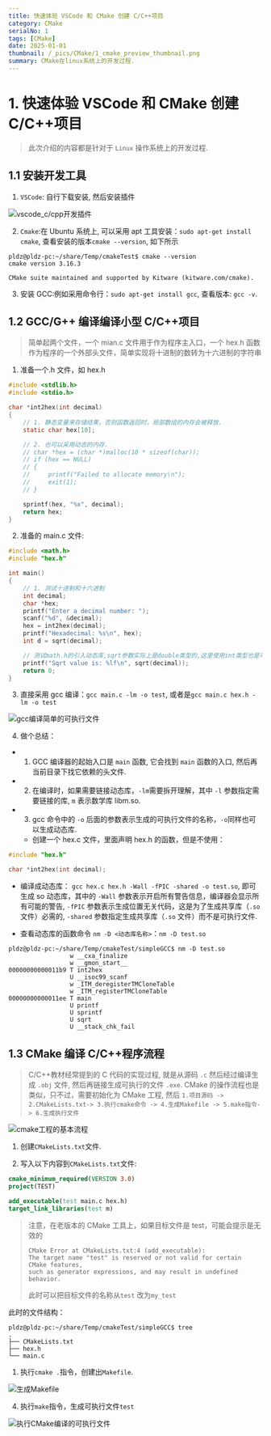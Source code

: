 ```yaml
---
title: 快速体验 VSCode 和 CMake 创建 C/C++项目
category: CMake
serialNo: 1
tags: [CMake]
date: 2025-01-01
thumbnail: /_pics/CMake/1_cmake_preview_thumbnail.png
summary: CMake在linux系统上的开发过程.
---
```


# 1. 快速体验 VSCode 和 CMake 创建 C/C++项目

> 此次介绍的内容都是针对于 `Linux` 操作系统上的开发过程.

## 1.1 安装开发工具

1. `VSCode`: 自行下载安装, 然后安装插件

![vscode_c/cpp开发插件](/_pics/CMake/20230811132535.png)

2. `Cmake`:在 Ubuntu 系统上, 可以采用 apt 工具安装：`sudo apt-get install cmake`, 查看安装的版本`cmake --version`, 如下所示

```shell
pldz@pldz-pc:~/share/Temp/cmakeTest$ cmake --version
cmake version 3.16.3

CMake suite maintained and supported by Kitware (kitware.com/cmake).
```

3. 安装 GCC:例如采用命令行：`sudo apt-get install gcc`, 查看版本: `gcc -v`.

## 1.2 GCC/G++ 编译编译小型 C/C++项目

> 简单起两个文件，一个 mian.c 文件用于作为程序主入口，一个 hex.h 函数作为程序的一个外部头文件，简单实现将十进制的数转为十六进制的字符串

1. 准备一个.h 文件，如 hex.h

```c
#include <stdlib.h>
#include <stdio.h>

char *int2hex(int decimal)
{
    // 1. 静态变量来存储结果，否则函数返回时，局部数组的内存会被释放.
    static char hex[10];

    // 2. 也可以采用动态的内存.
    // char *hex = (char *)malloc(10 * sizeof(char));
    // if (hex == NULL)
    // {
    //     printf("Failed to allocate memory\n");
    //     exit(1);
    // }

    sprintf(hex, "%x", decimal);
    return hex;
}

```

2. 准备的 main.c 文件:

```c
#include <math.h>
#include "hex.h"

int main()
{
    // 1. 测试十进制和十六进制
    int decimal;
    char *hex;
    printf("Enter a decimal number: ");
    scanf("%d", &decimal);
    hex = int2hex(decimal);
    printf("Hexadecimal: %s\n", hex);
    int d = sqrt(decimal);

    // 测试math.h的引入动态库,sqrt参数实际上是double类型的,这里使用int类型也是可以的.
    printf("Sqrt value is: %lf\n", sqrt(decimal));
    return 0;
}

```

3. 直接采用 gcc 编译：`gcc main.c -lm -o test`, 或者是`gcc main.c hex.h -lm -o test`

![gcc编译简单的可执行文件](/_pics/CMake/20230811150710.png)

4. 做个总结：

- 1. GCC 编译器的起始入口是 `main` 函数, 它会找到 `main` 函数的入口, 然后再当前目录下找它依赖的头文件.

- 2. 在编译时，如果需要链接动态库，`-lm`需要拆开理解，其中 `-l` 参数指定需要链接的库, `m` 表示数学库 libm.so.

- 3. gcc 命令中的 `-o` 后面的参数表示生成的可执行文件的名称，`-o`同样也可以生成动态库.

  - 创建一个 hex.c 文件，里面声明 hex.h 的函数，但是不使用：

```c
#include "hex.h"

char *int2hex(int decimal);
```

- 编译成动态库： `gcc hex.c hex.h -Wall -fPIC -shared -o test.so`, 即可生成 so 动态库，其中的 `-Wall` 参数表示开启所有警告信息，编译器会显示所有可能的警告, `-fPIC` 参数表示生成位置无关代码，这是为了生成共享库（`.so`文件）必需的, `-shared` 参数指定生成共享库（`.so` 文件）而不是可执行文件.

- 查看动态库的函数命令 `nm -D <动态库名称>`：`nm -D test.so`

```shell
pldz@pldz-pc:~/share/Temp/cmakeTest/simpleGCC$ nm -D test.so
                 w __cxa_finalize
                 w __gmon_start__
00000000000011b9 T int2hex
                 U __isoc99_scanf
                 w _ITM_deregisterTMCloneTable
                 w _ITM_registerTMCloneTable
00000000000011ee T main
                 U printf
                 U sprintf
                 U sqrt
                 U __stack_chk_fail
```

## 1.3 CMake 编译 C/C++程序流程

> C/C++教材经常提到的 C 代码的实现过程, 就是从源码 `.c` 然后经过编译生成 `.obj` 文件, 然后再链接生成可执行的文件 `.exe`.
> CMake 的操作流程也是类似，只不过，需要初始化为 CMake 工程, 然后 `1.项目源码 -> 2.CMakeLists.txt-> 3.执行cmake命令 -> 4.生成Makefile -> 5.make指令-> 6.生成执行文件`

![cmake工程的基本流程](/_pics/CMake/20230811175312.png)

1. 创建`CMakeLists.txt`文件.

2. 写入以下内容到`CMakeLists.txt`文件:

```cmake
cmake_minimum_required(VERSION 3.0)
project(TEST)

add_executable(test main.c hex.h)
target_link_libraries(test m)

```

> 注意，在老版本的 CMake 工具上，如果目标文件是 test，可能会提示是无效的
>
> ```shell
> CMake Error at CMakeLists.txt:4 (add_executable):
> The target name "test" is reserved or not valid for certain CMake features,
> such as generator expressions, and may result in undefined behavior.
> ```
>
> 此时可以把目标文件的名称从`test` 改为`my_test`

此时的文件结构：

```shell
pldz@pldz-pc:~/share/Temp/cmakeTest/simpleGCC$ tree
.
├── CMakeLists.txt
├── hex.h
└── main.c
```

1. 执行`cmake .`指令，创建出`Makefile`.

![生成Makefile](/_pics/CMake/20230811152959.png)

4. 执行`make`指令，生成可执行文件`test`

![执行CMake编译的可执行文件](/_pics/CMake/20230811153834.png)
